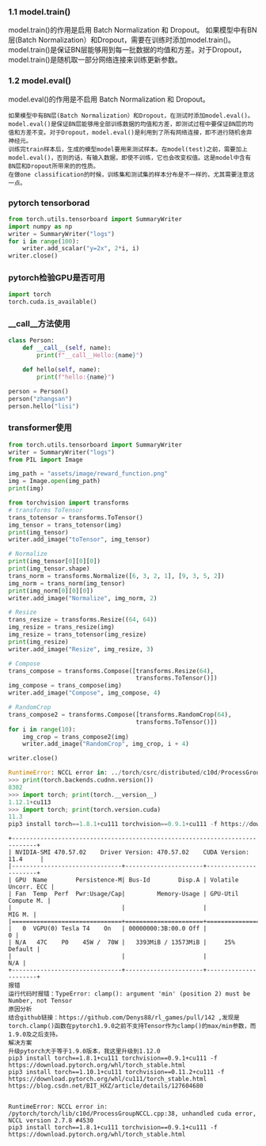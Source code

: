 
### 1.1 model.train()
model.train()的作用是启用 Batch Normalization 和 Dropout。
    如果模型中有BN层(Batch Normalization）和Dropout，需要在训练时添加model.train()。model.train()是保证BN层能够用到每一批数据的均值和方差。对于Dropout，model.train()是随机取一部分网络连接来训练更新参数。

### 1.2 model.eval()
model.eval()的作用是不启用 Batch Normalization 和 Dropout。

    如果模型中有BN层(Batch Normalization）和Dropout，在测试时添加model.eval()。model.eval()是保证BN层能够用全部训练数据的均值和方差，即测试过程中要保证BN层的均值和方差不变。对于Dropout，model.eval()是利用到了所有网络连接，即不进行随机舍弃神经元。
    训练完train样本后，生成的模型model要用来测试样本。在model(test)之前，需要加上model.eval()，否则的话，有输入数据，即使不训练，它也会改变权值。这是model中含有BN层和Dropout所带来的的性质。
    在做one classification的时候，训练集和测试集的样本分布是不一样的，尤其需要注意这一点。

### pytorch tensorborad
```python
from torch.utils.tensorboard import SummaryWriter
import numpy as np 
writer = SummaryWriter("logs")
for i in range(100):
    writer.add_scalar("y=2x", 2*i, i)
writer.close()
```


### pytorch检验GPU是否可用
```python
import torch
torch.cuda.is_available()
```


### __call__方法使用
```python
class Person:
    def __call__(self, name):
        print(f"__call__Hello:{name}")

    def hello(self, name):
        print(f"hello:{name}")

person = Person()
person("zhangsan")
person.hello("lisi")
```

### transformer使用
```python
from torch.utils.tensorboard import SummaryWriter
writer = SummaryWriter("logs")
from PIL import Image

img_path = "assets/image/reward_function.png"
img = Image.open(img_path)
print(img)

from torchvision import transforms
# transforms ToTensor
trans_totensor = transforms.ToTensor()
img_tensor = trans_totensor(img)
print(img_tensor)
writer.add_image("toTensor", img_tensor)

# Normalize
print(img_tensor[0][0][0])
print(img_tensor.shape)
trans_norm = transforms.Normalize([6, 3, 2, 1], [9, 3, 5, 2])
img_norm = trans_norm(img_tensor)
print(img_norm[0][0][0])
writer.add_image("Normalize", img_norm, 2)

# Resize
trans_resize = transforms.Resize((64, 64))
img_resize = trans_resize(img)
img_resize = trans_totensor(img_resize)
print(img_resize)
writer.add_image("Resize", img_resize, 3)

# Compose
trans_compose = transforms.Compose([transforms.Resize(64),
                                    transforms.ToTensor()])
img_compose = trans_compose(img)
writer.add_image("Compose", img_compose, 4)

# RandomCrop
trans_compose2 = transforms.Compose([transforms.RandomCrop(64),
                                    transforms.ToTensor()])
for i in range(10):
    img_crop = trans_compose2(img)
    writer.add_image("RandomCrop", img_crop, i + 4)

writer.close()
```
```python
RuntimeError: NCCL error in: ../torch/csrc/distributed/c10d/ProcessGroupNCCL.cpp:46, unhandled cuda error, NCCL version 2.10.3
>>> print(torch.backends.cudnn.version())
8302
>>> import torch; print(torch.__version__)
1.12.1+cu113
>>> import torch; print(torch.version.cuda)
11.3
pip3 install torch==1.8.1+cu111 torchvision==0.9.1+cu111 -f https://download.pytorch.org/whl/torch_stable.html
```


```
+-----------------------------------------------------------------------------+
| NVIDIA-SMI 470.57.02    Driver Version: 470.57.02    CUDA Version: 11.4     |
|-------------------------------+----------------------+----------------------+
| GPU  Name        Persistence-M| Bus-Id        Disp.A | Volatile Uncorr. ECC |
| Fan  Temp  Perf  Pwr:Usage/Cap|         Memory-Usage | GPU-Util  Compute M. |
|                               |                      |               MIG M. |
|===============================+======================+======================|
|   0  VGPU(0) Tesla T4    On   | 00000000:3B:00.0 Off |                    0 |
| N/A   47C    P0    45W /  70W |   3393MiB / 13573MiB |     25%      Default |
|                               |                      |                  N/A |
+-------------------------------+----------------------+----------------------+
报错
运行代码时报错：TypeError: clamp(): argument 'min' (position 2) must be Number, not Tensor
原因分析
结合github链接：https://github.com/Denys88/rl_games/pull/142 ,发现是torch.clamp()函数在pytorch1.9.0之前不支持Tensor作为clamp()的max/min参数，而1.9.0及之后支持。
解决方案
升级pytorch大于等于1.9.0版本，我这里升级到1.12.0
pip3 install torch==1.8.1+cu111 torchvision==0.9.1+cu111 -f https://download.pytorch.org/whl/torch_stable.html
pip3 install torch==1.10.1+cu111 torchvision==0.11.2+cu111 -f https://download.pytorch.org/whl/cu111/torch_stable.html
https://blog.csdn.net/BIT_HXZ/article/details/127604680


RuntimeError: NCCL error in: /pytorch/torch/lib/c10d/ProcessGroupNCCL.cpp:38, unhandled cuda error, NCCL version 2.7.8 #4530
pip3 install torch==1.8.1+cu111 torchvision==0.9.1+cu111 -f https://download.pytorch.org/whl/torch_stable.html
```